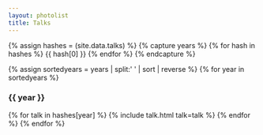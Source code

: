 ```yaml
---
layout: photolist
title: Talks
---
```


{% assign hashes = (site.data.talks) %}
{% capture years %}
{% for hash in hashes %}
{{ hash[0] }}
{% endfor %}
{% endcapture %}

{% assign sortedyears = years | split:' ' | sort | reverse %}
{% for year in sortedyears %}
### {{ year }}
{% for talk in hashes[year] %}
{% include talk.html talk=talk %}
{% endfor %}
{% endfor %}
